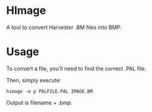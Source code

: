 # HImage
A tool to convert Harvester .BM files into BMP.


# Usage
To convert a file, you'll need to find the correct .PAL file.

Then, simply execute:

`himage -e p PALFILE.PAL IMAGE.BM`

Output is filename + .bmp.
